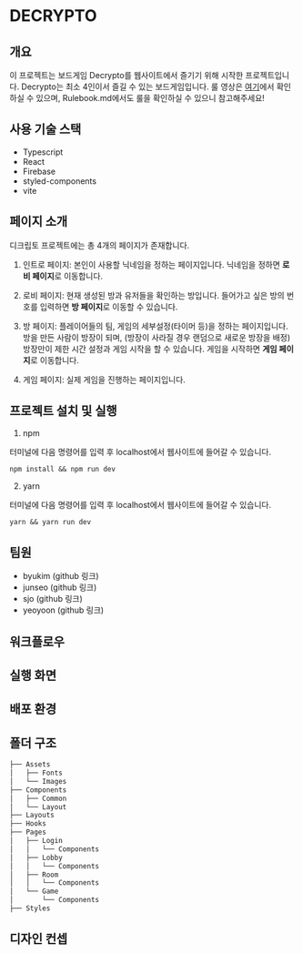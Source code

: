 # DECRYPTO

## 개요

이 프로젝트는 보드게임 Decrypto를 웹사이트에서 즐기기 위해 시작한 프로젝트입니다. Decrypto는 최소 4인이서 즐길 수 있는 보드게임입니다. 룰 영상은 [여기](https://www.youtube.com/watch?v=AXc-z5Sp1Hc)에서 확인하실 수 있으며, Rulebook.md에서도 룰을 확인하실 수 있으니 참고해주세요!

## 사용 기술 스택

* Typescript
* React
* Firebase
* styled-components
* vite

## 페이지 소개

디크립토 프로젝트에는 총 4개의 페이지가 존재합니다.

1. 인트로 페이지: 본인이 사용할 닉네임을 정하는 페이지입니다. 닉네임을 정하면 **로비 페이지**로 이동합니다.

2. 로비 페이지: 현재 생성된 방과 유저들을 확인하는 방입니다. 들어가고 싶은 방의 번호를 입력하면 **방 페이지**로 이동할 수 있습니다.

3. 방 페이지: 플레이어들의 팀, 게임의 세부설정(타이머 등)을 정하는 페이지입니다. 방을 만든 사람이 방장이 되며, (방장이 사라질 경우 랜덤으로 새로운 방장을 배정) 방장만이 제한 시간 설정과 게임 시작을 할 수 있습니다. 게임을 시작하면 **게임 페이지**로 이동합니다.

4. 게임 페이지: 실제 게임을 진행하는 페이지입니다.

## 프로젝트 설치 및 실행

1. npm

터미널에 다음 명령어를 입력 후 localhost에서 웹사이트에 들어갈 수 있습니다.

```shell
npm install && npm run dev
```

2. yarn

터미널에 다음 명령어를 입력 후 localhost에서 웹사이트에 들어갈 수 있습니다.

```shell
yarn && yarn run dev
```

## 팀원

* byukim (github 링크)
* junseo (github 링크)
* sjo (github 링크)
* yeoyoon (github 링크)

## 워크플로우

## 실행 화면

## 배포 환경

## 폴더 구조

```bash
├── Assets 
│   ├── Fonts
│   └── Images
├── Components 
│   ├── Common
│   └── Layout
├── Layouts
├── Hooks
├── Pages
│   ├── Login
│   │   └── Components
│   ├── Lobby
│   │   └── Components
│   ├── Room
│   │   └── Components
│   └── Game
│       └── Components
├── Styles
```

## 디자인 컨셉

##
